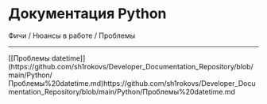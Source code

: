 # Документация Python
Фичи / Нюансы в работе / Проблемы
<hr>
[[Проблемы datetime]](https://github.com/sh1rokovs/Developer_Documentation_Repository/blob/main/Python/Проблемы%20datetime.md)https://github.com/sh1rokovs/Developer_Documentation_Repository/blob/main/Python/Проблемы%20datetime.md
